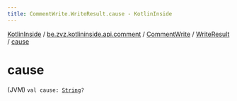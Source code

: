 ```yaml
---
title: CommentWrite.WriteResult.cause - KotlinInside
---
```


[KotlinInside](../../../index.html) / [be.zvz.kotlininside.api.comment](../../index.html) / [CommentWrite](../index.html) / [WriteResult](index.html) / [cause](./cause.html)

# cause

(JVM) `val cause: `[`String`](https://kotlinlang.org/api/latest/jvm/stdlib/kotlin/-string/index.html)`?`